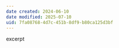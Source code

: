 ```yaml
---
date created: 2024-06-10
date modified: 2025-07-10
uid: 7fa08768-4d7c-451b-8df9-b80ca125d3bf
---
```


excerpt

<!-- more -->

